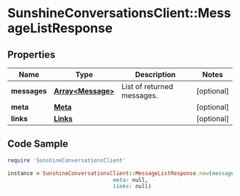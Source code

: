 # SunshineConversationsClient::MessageListResponse

## Properties

Name | Type | Description | Notes
------------ | ------------- | ------------- | -------------
**messages** | [**Array&lt;Message&gt;**](Message.md) | List of returned messages. | [optional] 
**meta** | [**Meta**](Meta.md) |  | [optional] 
**links** | [**Links**](Links.md) |  | [optional] 

## Code Sample

```ruby
require 'SunshineConversationsClient'

instance = SunshineConversationsClient::MessageListResponse.new(messages: null,
                                 meta: null,
                                 links: null)
```


